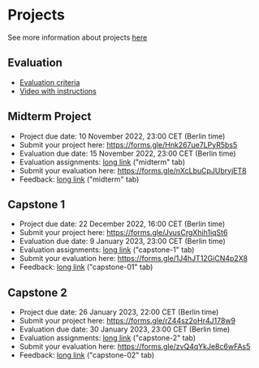 # Projects

See more information about projects [here](../../projects/)

## Evaluation

* [Evaluation criteria](https://docs.google.com/spreadsheets/d/e/2PACX-1vQCwqAtkjl07MTW-SxWUK9GUvMQ3Pv_fF8UadcuIYLgHa0PlNu9BRWtfLgivI8xSCncQs82HDwGXSm3/pubhtml)
* [Video with instructions](https://www.youtube.com/watch?v=jQ4KVYmatBU)


## Midterm Project

* Project due date: 10 November 2022, 23:00 CET (Berlin time)
* Submit your project here: https://forms.gle/Hnk267ue7LPyR5bs5
* Evaluation due date: 15 November 2022, 23:00 CET (Berlin time)
* Evaluation assignments: [long link](https://docs.google.com/spreadsheets/d/e/2PACX-1vS5i0MbxxaPFPNX8OOP2njUkfbrt3uhiIzdxY8q-RHAl4O2RKNusaUJcVAkgCWgZdDjCBQYF1h1cVxx/pubhtml) ("midterm" tab)
* Submit your evaluation here: https://forms.gle/nXcLbuCpJUbryjET8
* Feedback: [long link](https://docs.google.com/spreadsheets/d/e/2PACX-1vSvDvJu1uTSmDI0D6hnNVKdE7f447eVBxHrlJFj_iOapEarzxS0u3MAKHOQniTfIg4SrjIwT52e02XL/pubhtml) ("midterm" tab)

## Capstone 1 

* Project due date: 22 December 2022, 16:00 CET (Berlin time)
* Submit your project here: https://forms.gle/JvusCrgXhih1iqSt6
* Evaluation due date: 9 January 2023, 23:00 CET (Berlin time)
* Evaluation assignments: [long link](https://docs.google.com/spreadsheets/d/e/2PACX-1vS5i0MbxxaPFPNX8OOP2njUkfbrt3uhiIzdxY8q-RHAl4O2RKNusaUJcVAkgCWgZdDjCBQYF1h1cVxx/pubhtml) ("capstone-1" tab)
* Submit your evaluation here: https://forms.gle/1J4hJT12GiCN4p2X8
* Feedback: [long link](https://docs.google.com/spreadsheets/d/e/2PACX-1vSvDvJu1uTSmDI0D6hnNVKdE7f447eVBxHrlJFj_iOapEarzxS0u3MAKHOQniTfIg4SrjIwT52e02XL/pubhtml) ("capstone-01" tab)

## Capstone 2 

* Project due date: 26 January 2023, 22:00 CET (Berlin time)
* Submit your project here: https://forms.gle/rZ44sz2oHr4J178w9
* Evaluation due date: 30 January 2023, 23:00 CET (Berlin time)
* Evaluation assignments: [long link](https://docs.google.com/spreadsheets/d/e/2PACX-1vS5i0MbxxaPFPNX8OOP2njUkfbrt3uhiIzdxY8q-RHAl4O2RKNusaUJcVAkgCWgZdDjCBQYF1h1cVxx/pubhtml) ("capstone-2" tab)
* Submit your evaluation here: https://forms.gle/zvQ4qYkJe8c6wFAs5
* Feedback: [long link](https://docs.google.com/spreadsheets/d/e/2PACX-1vSvDvJu1uTSmDI0D6hnNVKdE7f447eVBxHrlJFj_iOapEarzxS0u3MAKHOQniTfIg4SrjIwT52e02XL/pubhtml) ("capstone-02" tab)



